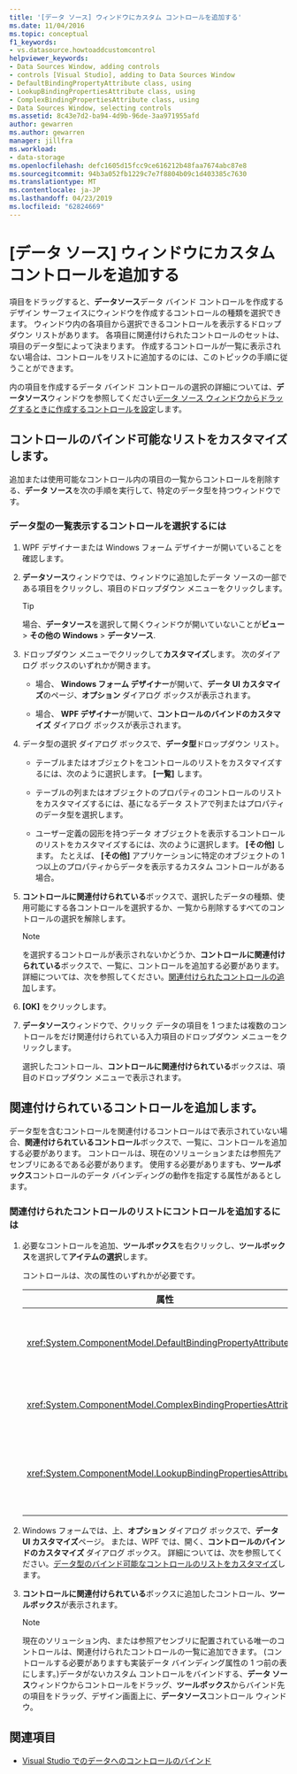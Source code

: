 ```yaml
---
title: '[データ ソース] ウィンドウにカスタム コントロールを追加する'
ms.date: 11/04/2016
ms.topic: conceptual
f1_keywords:
- vs.datasource.howtoaddcustomcontrol
helpviewer_keywords:
- Data Sources Window, adding controls
- controls [Visual Studio], adding to Data Sources Window
- DefaultBindingPropertyAttribute class, using
- LookupBindingPropertiesAttribute class, using
- ComplexBindingPropertiesAttribute class, using
- Data Sources Window, selecting controls
ms.assetid: 8c43e7d2-ba94-4d9b-96de-3aa971955afd
author: gewarren
ms.author: gewarren
manager: jillfra
ms.workload:
- data-storage
ms.openlocfilehash: defc1605d15fcc9ce616212b48faa7674abc87e8
ms.sourcegitcommit: 94b3a052fb1229c7e7f8804b09c1d403385c7630
ms.translationtype: MT
ms.contentlocale: ja-JP
ms.lasthandoff: 04/23/2019
ms.locfileid: "62824669"
---
```

# <a name="add-custom-controls-to-the-data-sources-window"></a>[データ ソース] ウィンドウにカスタム コントロールを追加する

項目をドラッグすると、**データソース**データ バインド コントロールを作成するデザイン サーフェイスにウィンドウを作成するコントロールの種類を選択できます。 ウィンドウ内の各項目から選択できるコントロールを表示するドロップダウン リストがあります。 各項目に関連付けられたコントロールのセットは、項目のデータ型によって決まります。 作成するコントロールが一覧に表示されない場合は、コントロールをリストに追加するのには、このトピックの手順に従うことができます。

内の項目を作成するデータ バインド コントロールの選択の詳細については、**データソース**ウィンドウを参照してください[データ ソース ウィンドウからドラッグするときに作成するコントロールを設定](../data-tools/set-the-control-to-be-created-when-dragging-from-the-data-sources-window.md)します。

## <a name="customize-the-bindable-controls-list"></a>コントロールのバインド可能なリストをカスタマイズします。

追加または使用可能なコントロール内の項目の一覧からコントロールを削除する、**データ ソース**を次の手順を実行して、特定のデータ型を持つウィンドウです。

### <a name="to-select-the-controls-to-be-listed-for-a-data-type"></a>データ型の一覧表示するコントロールを選択するには

1. WPF デザイナーまたは Windows フォーム デザイナーが開いていることを確認します。

2. **データソース**ウィンドウでは、ウィンドウに追加したデータ ソースの一部である項目をクリックし、項目のドロップダウン メニューをクリックします。

   > [!TIP]
   > 場合、**データソース**を選択して開くウィンドウが開いていないことが**ビュー** > **その他の Windows** > **データソース**.

3. ドロップダウン メニューでクリックして**カスタマイズ**します。 次のダイアログ ボックスのいずれかが開きます。

    - 場合、 **Windows フォーム デザイナー**が開いて、**データ UI カスタマイズ**のページ、**オプション** ダイアログ ボックスが表示されます。

    - 場合、 **WPF デザイナー**が開いて、**コントロールのバインドのカスタマイズ** ダイアログ ボックスが表示されます。

4. データ型の選択 ダイアログ ボックスで、**データ型**ドロップダウン リスト。

    - テーブルまたはオブジェクトをコントロールのリストをカスタマイズするには、次のように選択します。 **[一覧]** します。

    - テーブルの列またはオブジェクトのプロパティのコントロールのリストをカスタマイズするには、基になるデータ ストアで列またはプロパティのデータ型を選択します。

    - ユーザー定義の図形を持つデータ オブジェクトを表示するコントロールのリストをカスタマイズするには、次のように選択します。 **[その他]** します。 たとえば、 **[その他]** アプリケーションに特定のオブジェクトの 1 つ以上のプロパティからデータを表示するカスタム コントロールがある場合。

5. **コントロールに関連付けられている**ボックスで、選択したデータの種類、使用可能にする各コントロールを選択するか、一覧から削除するすべてのコントロールの選択を解除します。

    > [!NOTE]
    > を選択するコントロールが表示されないかどうか、**コントロールに関連付けられている**ボックスで、一覧に、コントロールを追加する必要があります。 詳細については、次を参照してください。[関連付けられたコントロールの追加](#add-associated-controls)します。

6. **[OK]** をクリックします。

7. **データソース**ウィンドウで、クリック データの項目を 1 つまたは複数のコントロールをだけ関連付けられている入力項目のドロップダウン メニューをクリックします。

     選択したコントロール、**コントロールに関連付けられている**ボックスは、項目のドロップダウン メニューで表示されます。

## <a name="add-associated-controls"></a>関連付けられているコントロールを追加します。

データ型を含むコントロールを関連付けるコントロールはで表示されていない場合、**関連付けられているコントロール**ボックスで、一覧に、コントロールを追加する必要があります。 コントロールは、現在のソリューションまたは参照先アセンブリにあるである必要があります。 使用する必要がありますも、**ツールボックス**コントロールのデータ バインディングの動作を指定する属性があるとします。

### <a name="to-add-controls-to-the-list-of-associated-controls"></a>関連付けられたコントロールのリストにコントロールを追加するには

1. 必要なコントロールを追加、**ツールボックス**を右クリックし、**ツールボックス**を選択して**アイテムの選択**します。

     コントロールは、次の属性のいずれかが必要です。

    |属性|説明|
    |---------------|-----------------|
    |<xref:System.ComponentModel.DefaultBindingPropertyAttribute>|など、データの 1 つの列 (またはプロパティ) を表示する単純なコントロールでは、この属性の実装を<xref:System.Windows.Forms.TextBox>します。|
    |<xref:System.ComponentModel.ComplexBindingPropertiesAttribute>|など、データのリスト (またはテーブル) を表示するコントロールのこの属性の実装を<xref:System.Windows.Forms.DataGridView>します。|
    |<xref:System.ComponentModel.LookupBindingPropertiesAttribute>|などのデータが 1 つの列またはプロパティを表示する必要があるのもリスト (またはテーブル) を表示するコントロールのこの属性の実装を<xref:System.Windows.Forms.ComboBox>します。|

2. Windows フォームでは、上、**オプション** ダイアログ ボックスで、**データ UI カスタマイズ**ページ。 または、WPF では、開く、**コントロールのバインドのカスタマイズ** ダイアログ ボックス。 詳細については、次を参照してください。[データ型のバインド可能なコントロールのリストをカスタマイズ](#customize-the-bindable-controls-list)します。

3. **コントロールに関連付けられている**ボックスに追加したコントロール、**ツールボックス**が表示されます。

    > [!NOTE]
    > 現在のソリューション内、または参照アセンブリに配置されている唯一のコントロールは、関連付けられたコントロールの一覧に追加できます。 (コントロールする必要がありますも実装データ バインディング属性の 1 つ前の表にします。)データがないカスタム コントロールをバインドする、**データ ソース**ウィンドウからコントロールをドラッグ、**ツールボックス**からバインド先の項目をドラッグ、デザイン画面上に、**データソース**コントロール ウィンドウ。

## <a name="see-also"></a>関連項目

- [Visual Studio でのデータへのコントロールのバインド](../data-tools/bind-controls-to-data-in-visual-studio.md)